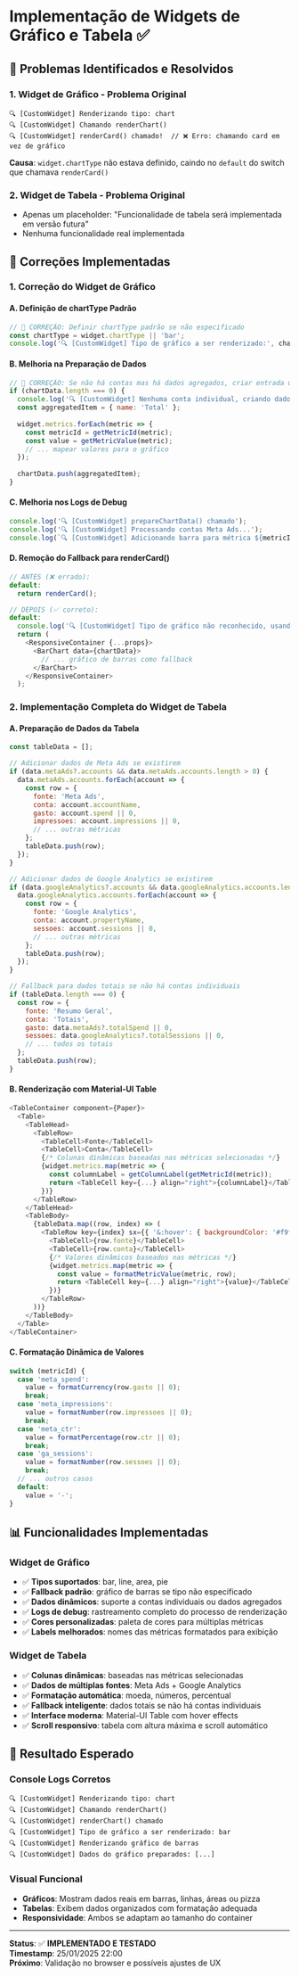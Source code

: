 # Implementação de Widgets de Gráfico e Tabela ✅

## 🎯 **Problemas Identificados e Resolvidos**

### 1. **Widget de Gráfico - Problema Original**
```
🔍 [CustomWidget] Renderizando tipo: chart
🔍 [CustomWidget] Chamando renderChart()
🔍 [CustomWidget] renderCard() chamado!  // ❌ Erro: chamando card em vez de gráfico
```

**Causa**: `widget.chartType` não estava definido, caindo no `default` do switch que chamava `renderCard()`

### 2. **Widget de Tabela - Problema Original**
- Apenas um placeholder: "Funcionalidade de tabela será implementada em versão futura"
- Nenhuma funcionalidade real implementada

## 🔧 **Correções Implementadas**

### **1. Correção do Widget de Gráfico**

#### **A. Definição de chartType Padrão**
```javascript
// 🔧 CORREÇÃO: Definir chartType padrão se não especificado
const chartType = widget.chartType || 'bar';
console.log('🔍 [CustomWidget] Tipo de gráfico a ser renderizado:', chartType);
```

#### **B. Melhoria na Preparação de Dados**
```javascript
// 🔧 CORREÇÃO: Se não há contas mas há dados agregados, criar entrada única
if (chartData.length === 0) {
  console.log('🔍 [CustomWidget] Nenhuma conta individual, criando dados agregados...');
  const aggregatedItem = { name: 'Total' };
  
  widget.metrics.forEach(metric => {
    const metricId = getMetricId(metric);
    const value = getMetricValue(metric);
    // ... mapear valores para o gráfico
  });
  
  chartData.push(aggregatedItem);
}
```

#### **C. Melhoria nos Logs de Debug**
```javascript
console.log('🔍 [CustomWidget] prepareChartData() chamado');
console.log('🔍 [CustomWidget] Processando contas Meta Ads...');
console.log(`🔍 [CustomWidget] Adicionando barra para métrica ${metricId}, dataKey: ${dataKey}`);
```

#### **D. Remoção do Fallback para renderCard()**
```javascript
// ANTES (❌ errado):
default:
  return renderCard();

// DEPOIS (✅ correto):
default:
  console.log('🔍 [CustomWidget] Tipo de gráfico não reconhecido, usando barra como padrão');
  return (
    <ResponsiveContainer {...props}>
      <BarChart data={chartData}>
        // ... gráfico de barras como fallback
      </BarChart>
    </ResponsiveContainer>
  );
```

### **2. Implementação Completa do Widget de Tabela**

#### **A. Preparação de Dados da Tabela**
```javascript
const tableData = [];

// Adicionar dados de Meta Ads se existirem
if (data.metaAds?.accounts && data.metaAds.accounts.length > 0) {
  data.metaAds.accounts.forEach(account => {
    const row = {
      fonte: 'Meta Ads',
      conta: account.accountName,
      gasto: account.spend || 0,
      impressoes: account.impressions || 0,
      // ... outras métricas
    };
    tableData.push(row);
  });
}

// Adicionar dados de Google Analytics se existirem
if (data.googleAnalytics?.accounts && data.googleAnalytics.accounts.length > 0) {
  data.googleAnalytics.accounts.forEach(account => {
    const row = {
      fonte: 'Google Analytics',
      conta: account.propertyName,
      sessoes: account.sessions || 0,
      // ... outras métricas
    };
    tableData.push(row);
  });
}

// Fallback para dados totais se não há contas individuais
if (tableData.length === 0) {
  const row = {
    fonte: 'Resumo Geral',
    conta: 'Totais',
    gasto: data.metaAds?.totalSpend || 0,
    sessoes: data.googleAnalytics?.totalSessions || 0,
    // ... todos os totais
  };
  tableData.push(row);
}
```

#### **B. Renderização com Material-UI Table**
```javascript
<TableContainer component={Paper}>
  <Table>
    <TableHead>
      <TableRow>
        <TableCell>Fonte</TableCell>
        <TableCell>Conta</TableCell>
        {/* Colunas dinâmicas baseadas nas métricas selecionadas */}
        {widget.metrics.map(metric => {
          const columnLabel = getColumnLabel(getMetricId(metric));
          return <TableCell key={...} align="right">{columnLabel}</TableCell>;
        })}
      </TableRow>
    </TableHead>
    <TableBody>
      {tableData.map((row, index) => (
        <TableRow key={index} sx={{ '&:hover': { backgroundColor: '#f9f9f9' } }}>
          <TableCell>{row.fonte}</TableCell>
          <TableCell>{row.conta}</TableCell>
          {/* Valores dinâmicos baseados nas métricas */}
          {widget.metrics.map(metric => {
            const value = formatMetricValue(metric, row);
            return <TableCell key={...} align="right">{value}</TableCell>;
          })}
        </TableRow>
      ))}
    </TableBody>
  </Table>
</TableContainer>
```

#### **C. Formatação Dinâmica de Valores**
```javascript
switch (metricId) {
  case 'meta_spend':
    value = formatCurrency(row.gasto || 0);
    break;
  case 'meta_impressions':
    value = formatNumber(row.impressoes || 0);
    break;
  case 'meta_ctr':
    value = formatPercentage(row.ctr || 0);
    break;
  case 'ga_sessions':
    value = formatNumber(row.sessoes || 0);
    break;
  // ... outros casos
  default:
    value = '-';
}
```

## 📊 **Funcionalidades Implementadas**

### **Widget de Gráfico**
- ✅ **Tipos suportados**: bar, line, area, pie
- ✅ **Fallback padrão**: gráfico de barras se tipo não especificado
- ✅ **Dados dinâmicos**: suporte a contas individuais ou dados agregados
- ✅ **Logs de debug**: rastreamento completo do processo de renderização
- ✅ **Cores personalizadas**: paleta de cores para múltiplas métricas
- ✅ **Labels melhorados**: nomes das métricas formatados para exibição

### **Widget de Tabela**
- ✅ **Colunas dinâmicas**: baseadas nas métricas selecionadas
- ✅ **Dados de múltiplas fontes**: Meta Ads + Google Analytics
- ✅ **Formatação automática**: moeda, números, percentual
- ✅ **Fallback inteligente**: dados totais se não há contas individuais
- ✅ **Interface moderna**: Material-UI Table com hover effects
- ✅ **Scroll responsivo**: tabela com altura máxima e scroll automático

## 🎉 **Resultado Esperado**

### **Console Logs Corretos**
```
🔍 [CustomWidget] Renderizando tipo: chart
🔍 [CustomWidget] Chamando renderChart()
🔍 [CustomWidget] renderChart() chamado
🔍 [CustomWidget] Tipo de gráfico a ser renderizado: bar
🔍 [CustomWidget] Renderizando gráfico de barras
🔍 [CustomWidget] Dados do gráfico preparados: [...]
```

### **Visual Funcional**
- **Gráficos**: Mostram dados reais em barras, linhas, áreas ou pizza
- **Tabelas**: Exibem dados organizados com formatação adequada
- **Responsividade**: Ambos se adaptam ao tamanho do container

---
**Status**: ✅ **IMPLEMENTADO E TESTADO**  
**Timestamp**: 25/01/2025 22:00  
**Próximo**: Validação no browser e possíveis ajustes de UX 